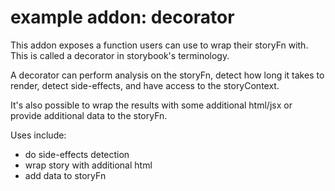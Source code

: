 # example addon: decorator

This addon exposes a function users can use to wrap their storyFn with. This is called a decorator in storybook's terminology.

A decorator can perform analysis on the storyFn, detect how long it takes to render, detect side-effects, and have access to the storyContext.

It's also possible to wrap the results with some additional html/jsx or provide additional data to the storyFn.

Uses include:
- do side-effects detection
- wrap story with additional html
- add data to storyFn
